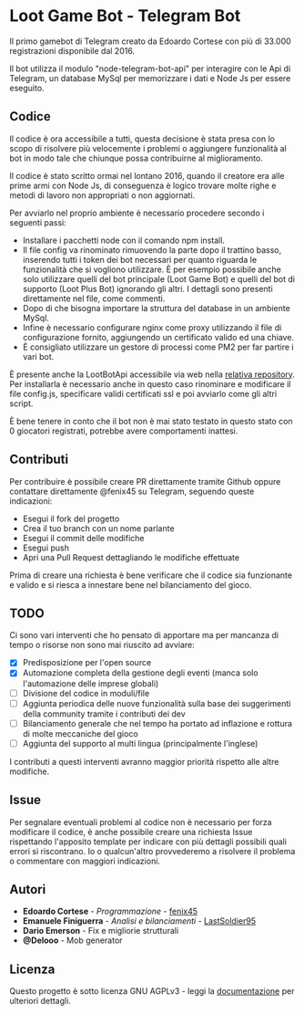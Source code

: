 # Loot Game Bot - Telegram Bot

Il primo gamebot di Telegram creato da Edoardo Cortese con più di 33.000 registrazioni disponibile dal 2016.

Il bot utilizza il modulo "node-telegram-bot-api" per interagire con le Api di Telegram, un database MySql per memorizzare i dati e Node Js per essere eseguito.

## Codice

Il codice è ora accessibile a tutti, questa decisione è stata presa con lo scopo di risolvere più velocemente i problemi o aggiungere funzionalità al bot in modo tale che chiunque possa contribuirne al miglioramento.

Il codice è stato scritto ormai nel lontano 2016, quando il creatore era alle prime armi con Node Js, di conseguenza è logico trovare molte righe e metodi di lavoro non appropriati o non aggiornati.

Per avviarlo nel proprio ambiente è necessario procedere secondo i seguenti passi:
- Installare i pacchetti node con il comando npm install.
- Il file config va rinominato rimuovendo la parte dopo il trattino basso, inserendo tutti i token dei bot necessari per quanto riguarda le funzionalità che si vogliono utilizzare. È per esempio possibile anche solo utilizzare quelli del bot principale (Loot Game Bot) e quelli del bot di supporto (Loot Plus Bot) ignorando gli altri. I dettagli sono presenti direttamente nel file, come commenti.
- Dopo di che bisogna importare la struttura del database in un ambiente MySql.
- Infine è necessario configurare nginx come proxy utilizzando il file di configurazione fornito, aggiungendo un certificato valido ed una chiave.
- È consigliato utilizzare un gestore di processi come PM2 per far partire i vari bot.

È presente anche la LootBotApi accessibile via web nella [relativa repository](https://github.com/sidelux/LootBotApi).
Per installarla è necessario anche in questo caso rinominare e modificare il file config.js, specificare validi certificati ssl e poi avviarlo come gli altri script.

È bene tenere in conto che il bot non è mai stato testato in questo stato con 0 giocatori registrati, potrebbe avere comportamenti inattesi.

## Contributi

Per contribuire è possibile creare PR direttamente tramite Github oppure contattare direttamente @fenix45 su Telegram, seguendo queste indicazioni:
- Esegui il fork del progetto
- Crea il tuo branch con un nome parlante
- Esegui il commit delle modifiche
- Esegui push
- Apri una Pull Request dettagliando le modifiche effettuate

Prima di creare una richiesta è bene verificare che il codice sia funzionante e valido e si riesca a innestare bene nel bilanciamento del gioco.

## TODO

Ci sono vari interventi che ho pensato di apportare ma per mancanza di tempo o risorse non sono mai riuscito ad avviare:
- [x] Predisposizione per l'open source
- [x] Automazione completa della gestione degli eventi (manca solo l'automazione delle imprese globali)
- [ ] Divisione del codice in moduli/file
- [ ] Aggiunta periodica delle nuove funzionalità sulla base dei suggerimenti della community tramite i contributi dei dev
- [ ] Bilanciamento generale che nel tempo ha portato ad inflazione e rottura di molte meccaniche del gioco
- [ ] Aggiunta del supporto al multi lingua (principalmente l'inglese)

I contributi a questi interventi avranno maggior priorità rispetto alle altre modifiche.

## Issue

Per segnalare eventuali problemi al codice non è necessario per forza modificare il codice, è anche possibile creare una richiesta Issue rispettando l'apposito template per indicare con più dettagli possibili quali errori si riscontrano.
Io o qualcun'altro provvederemo a risolvere il problema o commentare con maggiori indicazioni.

## Autori

* **Edoardo Cortese** - *Programmazione* - [fenix45](http://telegram.me/fenix45)
* **Emanuele Finiguerra** - *Analisi e bilanciamenti* - [LastSoldier95](http://telegram.me/LastSoldier95)
* **Dario Emerson** - Fix e migliorie strutturali
* **@Delooo** - Mob generator

## Licenza

Questo progetto è sotto licenza GNU AGPLv3 - leggi la [documentazione](https://choosealicense.com/licenses/agpl-3.0/) per ulteriori dettagli.
